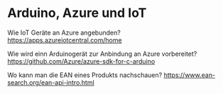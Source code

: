 
# Arduino, Azure und IoT

Wie IoT Geräte an Azure angebunden? 
https://apps.azureiotcentral.com/home


Wie wird einn Arduinogerät zur Anbindung an Azure vorbereitet? 
https://github.com/Azure/azure-sdk-for-c-arduino

Wo kann man die EAN eines Produkts nachschauen?
https://www.ean-search.org/ean-api-intro.html
